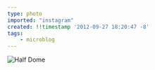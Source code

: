 ```yaml
---
type: photo
imported: "instagram"
created: !!timestamp '2012-09-27 18:20:47 -8'
tags:
    - microblog
---
```

![Half Dome](/media/images/photos/2012/09/64f684df4d63f52372d554c158b36e50.jpg)

